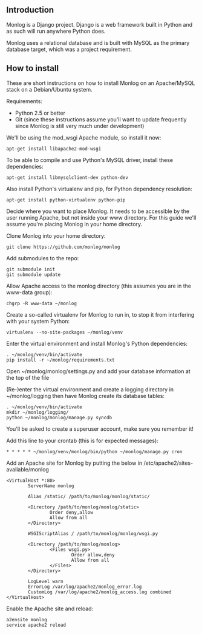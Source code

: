 Introduction
------------
Monlog is a Django project. Django is a web framework built in Python and as such will run anywhere Python does.

Monlog uses a relational database and is built with MySQL as the primary database target, which was a project requirement.

How to install
--------------
These are short instructions on how to install Monlog on an Apache/MySQL stack on a Debian/Ubuntu system.

Requirements:
* Python 2.5 or better
* Git (since these instructions assume you'll want to update frequently since Monlog is still very much under development)

We'll be using the mod_wsgi Apache module, so install it now:

    apt-get install libapache2-mod-wsgi

To be able to compile and use Python's MySQL driver, install these dependencies:

    apt-get install libmysqlclient-dev python-dev

Also install Python's virtualenv and pip, for Python dependency resolution:

    apt-get install python-virtualenv python-pip

Decide where you want to place Monlog. It needs to be accessible by the user running Apache, but not inside your www directory. For this guide we'll assume you're placing Monlog in your home directory.

Clone Monlog into your home directory:

    git clone https://github.com/monlog/monlog
    
Add submodules to the repo:

    git submodule init
    git submodule update

Allow Apache access to the monlog directory (this assumes you are in the www-data group):

    chgrp -R www-data ~/monlog

Create a so-called virtualenv for Monlog to run in, to stop it from interfering with your system Python:

    virtualenv --no-site-packages ~/monlog/venv

Enter the virtual environment and install Monlog's Python dependencies:

    . ~/monlog/venv/bin/activate
    pip install -r ~/monlog/requirements.txt

Open ~/monlog/monlog/settings.py and add your database information at the top of the file

(Re-)enter the virtual environment and create a logging directory in ~/monlog/logging
then have Monlog create its database tables:

    . ~/monlog/venv/bin/activate
    mkdir ~/monlog/logging/
    python ~/monlog/monlog/manage.py syncdb

You'll be asked to create a superuser account, make sure you remember it!

Add this line to your crontab (this is for expected messages):
    
    * * * * * ~/monlog/venv/monlog/bin/python ~/monlog/manage.py cron

Add an Apache site for Monlog by putting the below in /etc/apache2/sites-available/monlog

    <VirtualHost *:80>
            ServerName monlog

            Alias /static/ /path/to/monlog/monlog/static/

            <Directory /path/to/monlog/monlog/static>
                    Order deny,allow
                    Allow from all
            </Directory>

            WSGIScriptAlias / /path/to/monlog/monlog/wsgi.py

            <Directory /path/to/monlog/monlog>
                    <Files wsgi.py>
                            Order allow,deny
                            Allow from all
                    </Files>
            </Directory>

            LogLevel warn
            ErrorLog /var/log/apache2/monlog_error.log
            CustomLog /var/log/apache2/monlog_access.log combined
    </VirtualHost>

Enable the Apache site and reload:

    a2ensite monlog
    service apache2 reload

